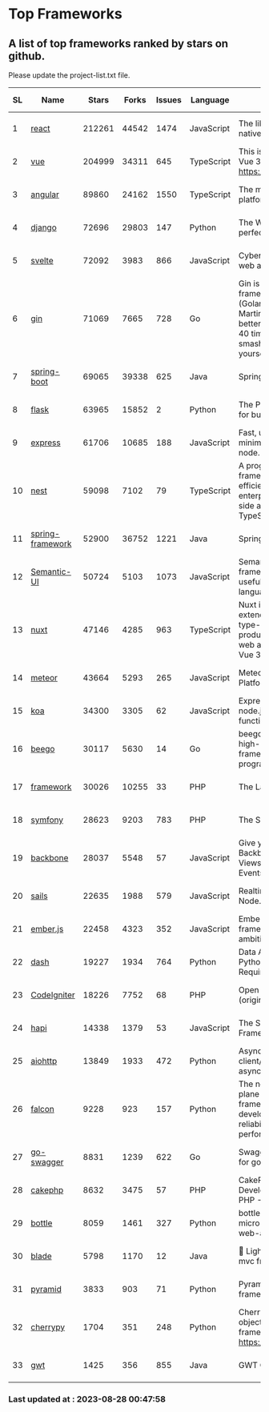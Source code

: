 # Top Frameworks
## A list of top frameworks ranked by stars on github.  
Please update the project-list.txt file.

| SL| Name  | Stars| Forks| Issues | Language | Description | Last Commit |
| --| ------| -----| ---- | ------ | -------- | ----------- | ----------- |
| 1 | [react](https://github.com/facebook/react) | 212261 | 44542 | 1474 | JavaScript | The library for web and native user interfaces | 2023-08-26 01:39:55 |
| 2 | [vue](https://github.com/vuejs/vue) | 204999 | 34311 | 645 | TypeScript | This is the repo for Vue 2. For Vue 3, go to https://github.com/vuejs/core | 2023-04-27 09:43:19 |
| 3 | [angular](https://github.com/angular/angular) | 89860 | 24162 | 1550 | TypeScript | The modern web developer’s platform | 2023-08-25 16:43:50 |
| 4 | [django](https://github.com/django/django) | 72696 | 29803 | 147 | Python | The Web framework for perfectionists with deadlines. | 2023-08-25 19:27:22 |
| 5 | [svelte](https://github.com/sveltejs/svelte) | 72092 | 3983 | 866 | JavaScript | Cybernetically enhanced web apps | 2023-08-26 11:51:32 |
| 6 | [gin](https://github.com/gin-gonic/gin) | 71069 | 7665 | 728 | Go | Gin is a HTTP web framework written in Go (Golang). It features a Martini-like API with much better performance -- up to 40 times faster. If you need smashing performance, get yourself some Gin. | 2023-08-27 08:58:36 |
| 7 | [spring-boot](https://github.com/spring-projects/spring-boot) | 69065 | 39338 | 625 | Java | Spring Boot | 2023-08-24 17:33:15 |
| 8 | [flask](https://github.com/pallets/flask) | 63965 | 15852 | 2 | Python | The Python micro framework for building web applications. | 2023-08-27 16:21:54 |
| 9 | [express](https://github.com/expressjs/express) | 61706 | 10685 | 188 | JavaScript | Fast, unopinionated, minimalist web framework for node. | 2023-05-16 01:53:48 |
| 10 | [nest](https://github.com/nestjs/nest) | 59098 | 7102 | 79 | TypeScript | A progressive Node.js framework for building efficient, scalable, and enterprise-grade server-side applications with TypeScript/JavaScript 🚀 | 2023-08-22 12:17:52 |
| 11 | [spring-framework](https://github.com/spring-projects/spring-framework) | 52900 | 36752 | 1221 | Java | Spring Framework | 2023-08-27 17:29:21 |
| 12 | [Semantic-UI](https://github.com/Semantic-Org/Semantic-UI) | 50724 | 5103 | 1073 | JavaScript | Semantic is a UI component framework based around useful principles from natural language. | 2023-01-11 17:05:32 |
| 13 | [nuxt](https://github.com/nuxt/nuxt) | 47146 | 4285 | 963 | TypeScript | Nuxt is an intuitive and extendable way to create type-safe, performant and production-grade full-stack web apps and websites with Vue 3. | 2023-08-27 22:06:15 |
| 14 | [meteor](https://github.com/meteor/meteor) | 43664 | 5293 | 265 | JavaScript | Meteor, the JavaScript App Platform | 2023-08-23 19:29:41 |
| 15 | [koa](https://github.com/koajs/koa) | 34300 | 3305 | 62 | JavaScript | Expressive middleware for node.js using ES2017 async functions | 2023-05-17 07:50:49 |
| 16 | [beego](https://github.com/beego/beego) | 30117 | 5630 | 14 | Go | beego is an open-source, high-performance web framework for the Go programming language. | 2023-08-23 10:35:17 |
| 17 | [framework](https://github.com/laravel/framework) | 30026 | 10255 | 33 | PHP | The Laravel Framework. | 2023-08-27 20:33:50 |
| 18 | [symfony](https://github.com/symfony/symfony) | 28623 | 9203 | 783 | PHP | The Symfony PHP framework | 2023-08-23 20:11:21 |
| 19 | [backbone](https://github.com/jashkenas/backbone) | 28037 | 5548 | 57 | JavaScript | Give your JS App some Backbone with Models, Views, Collections, and Events | 2023-08-10 22:05:08 |
| 20 | [sails](https://github.com/balderdashy/sails) | 22635 | 1988 | 579 | JavaScript | Realtime MVC Framework for Node.js | 2023-07-21 23:31:37 |
| 21 | [ember.js](https://github.com/emberjs/ember.js) | 22458 | 4323 | 352 | JavaScript | Ember.js - A JavaScript framework for creating ambitious web applications | 2023-08-25 23:46:35 |
| 22 | [dash](https://github.com/plotly/dash) | 19227 | 1934 | 764 | Python | Data Apps & Dashboards for Python. No JavaScript Required. | 2023-08-25 21:37:32 |
| 23 | [CodeIgniter](https://github.com/bcit-ci/CodeIgniter) | 18226 | 7752 | 68 | PHP | Open Source PHP Framework (originally from EllisLab) | 2023-04-07 17:57:13 |
| 24 | [hapi](https://github.com/hapijs/hapi) | 14338 | 1379 | 53 | JavaScript | The Simple, Secure Framework Developers Trust | 2023-04-24 22:09:20 |
| 25 | [aiohttp](https://github.com/aio-libs/aiohttp) | 13849 | 1933 | 472 | Python | Asynchronous HTTP client/server framework for asyncio and Python | 2023-08-26 14:18:48 |
| 26 | [falcon](https://github.com/falconry/falcon) | 9228 | 923 | 157 | Python | The no-magic web data plane API and microservices framework for Python developers, with a focus on reliability, correctness, and performance at scale. | 2023-08-21 21:45:34 |
| 27 | [go-swagger](https://github.com/go-swagger/go-swagger) | 8831 | 1239 | 622 | Go | Swagger 2.0 implementation for go | 2023-08-21 22:25:45 |
| 28 | [cakephp](https://github.com/cakephp/cakephp) | 8632 | 3475 | 57 | PHP | CakePHP: The Rapid Development Framework for PHP - Official Repository | 2023-08-22 22:19:15 |
| 29 | [bottle](https://github.com/bottlepy/bottle) | 8059 | 1461 | 327 | Python | bottle.py is a fast and simple micro-framework for python web-applications. | 2022-09-05 15:24:52 |
| 30 | [blade](https://github.com/lets-blade/blade) | 5798 | 1170 | 12 | Java | :rocket: Lightning fast and elegant mvc framework for Java8 | 2023-06-16 05:18:49 |
| 31 | [pyramid](https://github.com/Pylons/pyramid) | 3833 | 903 | 71 | Python | Pyramid - A Python web framework | 2023-08-25 06:36:30 |
| 32 | [cherrypy](https://github.com/cherrypy/cherrypy) | 1704 | 351 | 248 | Python | CherryPy is a pythonic, object-oriented HTTP framework.      https://cherrypy.dev | 2023-08-04 13:52:17 |
| 33 | [gwt](https://github.com/gwtproject/gwt) | 1425 | 356 | 855 | Java | GWT Open Source Project | 2023-07-03 13:48:40 |

### Last updated at : 2023-08-28 00:47:58
